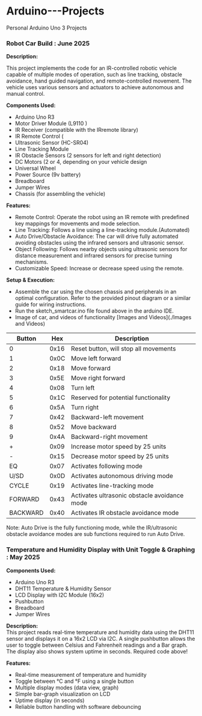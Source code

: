 # Arduino---Projects
Personal Arduino Uno 3 Projects 

### Robot Car Build : June 2025 

**Description:**  

This project implements the code for an IR-controlled robotic vehicle capable of multiple modes of operation, such as line tracking, obstacle avoidance, hand guided navigation, and remote-controlled movement. The vehicle uses various sensors and actuators to achieve autonomous and manual control.

**Components Used:**
- Arduino Uno R3
- Motor Driver Module (L9110 )
- IR Receiver (compatible with the IRremote library)
- IR Remote Control (
- Ultrasonic Sensor (HC-SR04)
- Line Tracking Module
- IR Obstacle Sensors (2 sensors for left and right detection)
- DC Motors (2 or 4, depending on your vehicle design
- Universal Wheel 
- Power Source (9v battery)
- Breadboard
- Jumper Wires
- Chassis (for assembling the vehicle)

**Features:**
- Remote Control: Operate the robot using an IR remote with predefined key mappings for movements and mode selection.
- Line Tracking: Follows a line using a line-tracking module.(Automated)
- Auto Drive/Obstacle Avoidance: The car will drive fully automated avoiding obstacles using the infrared sensors and ultrasonic sensor.
- Object Following: Follows nearby objects using ultrasonic sensors for distance measurement and infrared sensors for precise turning mechanisms.
- Customizable Speed: Increase or decrease speed using the remote.

**Setup & Execution:**
- Assemble the car using the chosen chassis and peripherals in an optimal configuration. Refer to the provided pinout diagram or a similar guide for wiring instructions.
- Run the sketch_smartcar.ino file found above in the arduino IDE.
- Image of car, and videos of functionality [Images and Videos](./Images and Videos)

| Button   | Hex   | Description                                |
|----------|-------|--------------------------------------------|
| 0        | 0x16  | Reset button, will stop all movements      |
| 1        | 0x0C  | Move left forward                           |
| 2        | 0x18  | Move forward                               |
| 3        | 0x5E  | Move right forward                         |
| 4        | 0x08  | Turn left                                 |
| 5        | 0x1C  | Reserved for potential functionality       |
| 6        | 0x5A  | Turn right                                |
| 7        | 0x42  | Backward-left movement                     |
| 8        | 0x52  | Move backward                             |
| 9        | 0x4A  | Backward-right movement                    |
| +        | 0x09  | Increase motor speed by 25 units           |
| -        | 0x15  | Decrease motor speed by 25 units           |
| EQ       | 0x07  | Activates following mode                    |
| U/SD     | 0x0D  | Activates autonomous driving mode          |
| CYCLE    | 0x19  | Activates line-tracking mode                |
| FORWARD  | 0x43  | Activates ultrasonic obstacle avoidance mode |
| BACKWARD | 0x40  | Activates IR obstacle avoidance mode       |

Note: Auto Drive is the fully functioning mode, while the IR/ultrasonic obstacle avoidance modes are sub functions required to run Auto Drive. 

### Temperature and Humidity Display with Unit Toggle & Graphing : May 2025 

**Components Used:**
- Arduino Uno R3  
- DHT11 Temperature & Humidity Sensor  
- LCD Display with I2C Module (16x2)  
- Pushbutton  
- Breadboard  
- Jumper Wires  

**Description:**  
This project reads real-time temperature and humidity data using the DHT11 sensor and displays it on a 16x2 LCD via I2C. A single pushbutton allows the user to toggle between Celsius and Fahrenheit readings and a Bar graph. The display also shows system uptime in seconds. Required code above!

**Features:**
- Real-time measurement of temperature and humidity  
- Toggle between °C and °F using a single button  
- Multiple display modes (data view, graph)  
- Simple bar-graph visualization on LCD  
- Uptime display (in seconds)  
- Reliable button handling with software debouncing  


